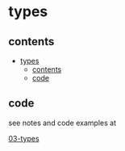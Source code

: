 # types

## contents

- [types](#types)
  - [contents](#contents)
  - [code](#code)

## code

see notes and code examples at 

[03-types](/projects/03-types/)

